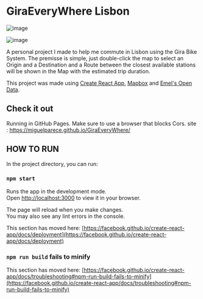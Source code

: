 # GiraEveryWhere Lisbon

![image](https://github.com/MiguelParece/GiraEveryWhere/assets/90103455/c8f5625e-2635-4d8b-9c8d-2e35b914eec1)

![image](https://github.com/MiguelParece/GiraEveryWhere/assets/90103455/0b40fc7c-b14b-4549-b3a5-935b8acbe404)


A personal project I made to help me commute in Lisbon using the Gira Bike System. The premisse is simple, just double-click the map to select an Origin and a Destination and a Route between the closest available stations will be shown in the Map with the estimated trip duration.

This project was made using [Create React App](https://github.com/facebook/create-react-app), [Mapbox](https://www.mapbox.com) and [Emel's Open Data](https://emel.city-platform.com/opendata/).


## Check it out

Running in GitHub Pages. Make sure to use a browser that blocks Cors.
site : https://miguelparece.github.io/GiraEveryWhere/

## HOW TO RUN

In the project directory, you can run:

### `npm start`

Runs the app in the development mode.\
Open [http://localhost:3000](http://localhost:3000) to view it in your browser.

The page will reload when you make changes.\
You may also see any lint errors in the console.


This section has moved here: [https://facebook.github.io/create-react-app/docs/deployment](https://facebook.github.io/create-react-app/docs/deployment)

### `npm run build` fails to minify

This section has moved here: [https://facebook.github.io/create-react-app/docs/troubleshooting#npm-run-build-fails-to-minify](https://facebook.github.io/create-react-app/docs/troubleshooting#npm-run-build-fails-to-minify)
